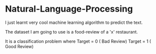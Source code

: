 # Natural-Language-Processing

I just learnt very cool machine learning algorithm to predict the text. 

The dataset I am going to use is a food-review of a 'x' restaurant. 

It is a classification problem where Target = 0 ( Bad Review) 
                                     Target = 1 ( Good Review)
